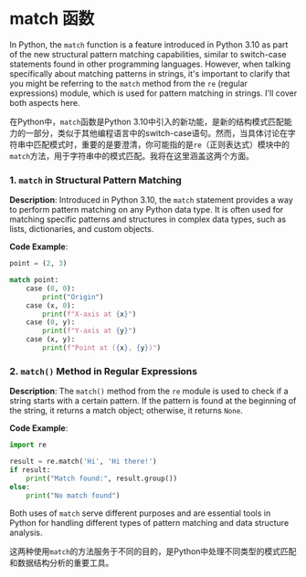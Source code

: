 # match 函数
In Python, the `match` function is a feature introduced in Python 3.10 as part of the new structural pattern matching capabilities, similar to switch-case statements found in other programming languages. However, when talking specifically about matching patterns in strings, it's important to clarify that you might be referring to the `match` method from the `re` (regular expressions) module, which is used for pattern matching in strings. I'll cover both aspects here.

在Python中，`match`函数是Python 3.10中引入的新功能，是新的结构模式匹配能力的一部分，类似于其他编程语言中的switch-case语句。然而，当具体讨论在字符串中匹配模式时，重要的是要澄清，你可能指的是`re`（正则表达式）模块中的`match`方法，用于字符串中的模式匹配。我将在这里涵盖这两个方面。

### 1. `match` in Structural Pattern Matching

**Description**:
Introduced in Python 3.10, the `match` statement provides a way to perform pattern matching on any Python data type. It is often used for matching specific patterns and structures in complex data types, such as lists, dictionaries, and custom objects.

**Code Example**:

```python
point = (2, 3)

match point:
    case (0, 0):
        print("Origin")
    case (x, 0):
        print(f"X-axis at {x}")
    case (0, y):
        print(f"Y-axis at {y}")
    case (x, y):
        print(f"Point at ({x}, {y})")
```

### 2. `match()` Method in Regular Expressions

**Description**:
The `match()` method from the `re` module is used to check if a string starts with a certain pattern. If the pattern is found at the beginning of the string, it returns a match object; otherwise, it returns `None`.

**Code Example**:

```python
import re

result = re.match('Hi', 'Hi there!')
if result:
    print("Match found:", result.group())
else:
    print("No match found")
```

Both uses of `match` serve different purposes and are essential tools in Python for handling different types of pattern matching and data structure analysis.

这两种使用`match`的方法服务于不同的目的，是Python中处理不同类型的模式匹配和数据结构分析的重要工具。
